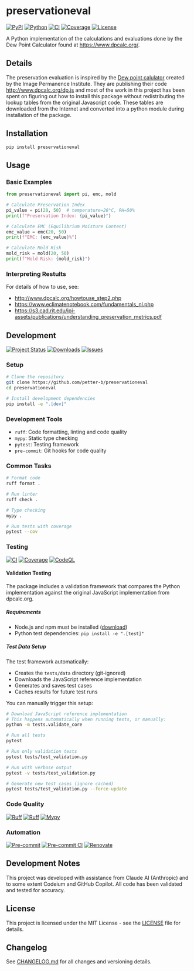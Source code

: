 # preservationeval

[![PyPI](https://img.shields.io/pypi/v/preservationeval?style=flat&color=blue&label=pypi&logo=pypi)](https://pypi.org/project/preservationeval/)
[![Python](https://img.shields.io/pypi/pyversions/preservationeval?style=flat&color=blue&logo=python)](https://pypi.org/project/preservationeval/)
[![CI](https://img.shields.io/github/actions/workflow/status/petter-b/preservationeval/ci.yml?style=flat&label=CI&logo=github-actions&logoColor=white)](https://github.com/petter-b/preservationeval/actions/workflows/ci.yml)
[![Coverage](https://img.shields.io/codecov/c/github/petter-b/preservationeval?style=flat&color=brightgreen&label=coverage&logo=codecov)](https://codecov.io/gh/petter-b/preservationeval)
[![License](https://img.shields.io/badge/license-MIT-blue?style=flat&logo=opensourceinitiative&logoColor=white)](https://opensource.org/licenses/MIT)

A Python implementation of the calculations and evaluations done by the Dew Point Calculator found at https://www.dpcalc.org/.

## Details

The preservation evaluation is inspired by the [Dew point calulator](http://www.dpcalc.org) created by the Image Permanence Institute. They are publishing their code http://www.dpcalc.org/dp.js and most of the work in this project has been spent on figuring out how to install this package without redistributing the lookup tables from the original Javascript code. These tables are downloaded from the Internet and converted into a python module during installation of the package.

## Installation

```bash
pip install preservationeval
```

## Usage

### Basic Examples

```python
from preservationeval import pi, emc, mold

# Calculate Preservation Index
pi_value = pi(20, 50)  # temperature=20°C, RH=50%
print(f"Preservation Index: {pi_value}")

# Calculate EMC (Equilibrium Moisture Content)
emc_value = emc(20, 50)
print(f"EMC: {emc_value}%")

# Calculate Mold Risk
mold_risk = mold(20, 50)
print(f"Mold Risk: {mold_risk}")
```

### Interpreting Restults

For details of how to use, see:

- http://www.dpcalc.org/howtouse_step2.php
- https://www.eclimatenotebook.com/fundamentals_nl.php
- https://s3.cad.rit.edu/ipi-assets/publications/understanding_preservation_metrics.pdf

## Development

[![Project Status](https://img.shields.io/pypi/status/preservationeval?style=flat&color=blue&label=status&logo=pypi)](https://pypi.org/project/preservationeval/)
[![Downloads](https://img.shields.io/pepy/dt/preservationeval?style=flat&color=blue&logo=python&logoColor=white)](https://pepy.tech/project/preservationeval)
[![Issues](https://img.shields.io/github/issues/petter-b/preservationeval?style=flat&color=yellow&logo=github)](https://github.com/petter-b/preservationeval/issues/)

### Setup

```bash
# Clone the repository
git clone https://github.com/petter-b/preservationeval
cd preservationeval

# Install development dependencies
pip install -e ".[dev]"
```

### Development Tools

- `ruff`: Code formatting, linting and code quality
- `mypy`: Static type checking
- `pytest`: Testing framework
- `pre-commit`: Git hooks for code quality

### Common Tasks

```bash
# Format code
ruff format .

# Run linter
ruff check .

# Type checking
mypy .

# Run tests with coverage
pytest --cov
```

### Testing

[![CI](https://img.shields.io/github/actions/workflow/status/petter-b/preservationeval/ci.yml?style=flat&label=ci&logo=github-actions&logoColor=white)](https://github.com/petter-b/preservationeval/actions/workflows/ci.yml)
[![Coverage](https://img.shields.io/codecov/c/github/petter-b/preservationeval?style=flat&color=brightgreen&label=coverage&logo=codecov)](https://codecov.io/gh/petter-b/preservationeval)
[![CodeQL](https://img.shields.io/github/actions/workflow/status/petter-b/preservationeval/codeql.yml?style=flat&label=codeql&logo=github-actions&logoColor=white)](https://github.com/petter-b/preservationeval/actions/workflows/codeql.yml)

#### Validation Testing

The package includes a validation framework that compares the Python implementation
against the original JavaScript implementation from dpcalc.org.

##### Requirements

- Node.js and npm must be installed ([download](https://nodejs.org/))
- Python test dependencies: `pip install -e ".[test]"`

##### Test Data Setup

The test framework automatically:

- Creates the `tests/data` directory (git-ignored)
- Downloads the JavaScript reference implementation
- Generates and saves test cases
- Caches results for future test runs

You can manually trigger this setup:

```bash
# Download JavaScript reference implementation
# This happens automatically when running tests, or manually:
python -m tests.validate_core

# Run all tests
pytest

# Run only validation tests
pytest tests/test_validation.py

# Run with verbose output
pytest -v tests/test_validation.py

# Generate new test cases (ignore cached)
pytest tests/test_validation.py --force-update
```

### Code Quality

[![Ruff](https://img.shields.io/badge/code%20style-ruff-000000.svg)](https://github.com/astral-sh/ruff)
[![Ruff](https://img.shields.io/badge/ruff-recommended-red?style=flat&logo=ruff&logoColor=white)](https://github.com/astral-sh/ruff)
[![Mypy](https://img.shields.io/badge/mypy-typed-blue?style=flat&logo=python&logoColor=white)](http://mypy-lang.org/)

### Automation

[![Pre-commit](https://img.shields.io/badge/pre--commit-enabled-brightgreen?style=flat&logo=pre-commit&logoColor=white)](https://github.com/petter-b/preservationeval/blob/main/.pre-commit-config.yaml)
[![Pre-commit CI](https://img.shields.io/badge/pre--commit%20ci-passing-brightgreen?style=flat&logo=pre-commit&logoColor=white)](https://results.pre-commit.ci/latest/github/petter-b/preservationeval/main)
[![Renovate](https://img.shields.io/badge/renovate-enabled-brightgreen?style=flat&logo=renovatebot&logoColor=white)](https://renovatebot.com)

## Development Notes

This project was developed with assistance from Claude AI (Anthropic) and to some extent Codeium and GitHub Copilot. All code has been validated and tested for accuracy.

## License

This project is licensed under the MIT License - see the [LICENSE](LICENSE) file for details.

## Changelog

See [CHANGELOG.md](CHANGELOG.md) for all changes and versioning details.
